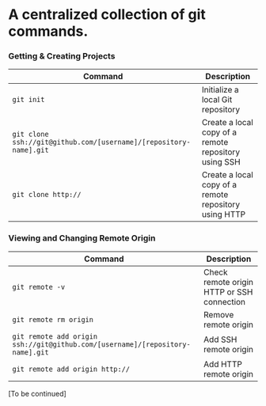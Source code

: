 A centralized collection of git commands. 
============

### Getting & Creating Projects

| Command | Description |
| ------- | ----------- |
| `git init` | Initialize a local Git repository |
| `git clone ssh://git@github.com/[username]/[repository-name].git` | Create a local copy of a remote repository using SSH |
| `git clone http://` | Create a local copy of a remote repository using HTTP |

### Viewing and Changing Remote Origin 

| Command | Description |
| ------- | ----------- |
| `git remote -v` | Check remote origin HTTP or SSH connection |
| `git remote rm origin` | Remove remote origin |
| `git remote add origin ssh://git@github.com/[username]/[repository-name].git` | Add SSH remote origin |
| `git remote add origin http://` | Add HTTP remote origin |

[To be continued] 
